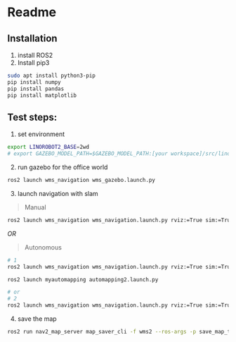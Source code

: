 # Readme

## Installation
1. install ROS2
2. Install pip3
```sh
sudo apt install python3-pip
pip install numpy
pip install pandas
pip install matplotlib
```

## Test steps:

1. set environment

```sh
export LINOROBOT2_BASE=2wd
# export GAZEBO_MODEL_PATH=$GAZEBO_MODEL_PATH:[your workspace]/src/linorobot2_wms/wms_navigation/models/
```

2. run gazebo for the office world
```sh
ros2 launch wms_navigation wms_gazebo.launch.py
```

3. launch navigation with slam
> Manual  
```sh
ros2 launch wms_navigation wms_navigation.launch.py rviz:=True sim:=True slam:=True
```
_OR_  
> Autonomous  
```sh
# 1
ros2 launch wms_navigation wms_navigation.launch.py rviz:=True sim:=True slam:=True map_analyzer:=True exploration_node:=False

ros2 launch myautomapping automapping2.launch.py

# or
# 2
ros2 launch wms_navigation wms_navigation.launch.py rviz:=True sim:=True slam:=True map_analyzer:=True exploration_node:=True
```

4. save the map
```sh
ros2 run nav2_map_server map_saver_cli -f wms2 --ros-args -p save_map_timeout:=10000.0
```
